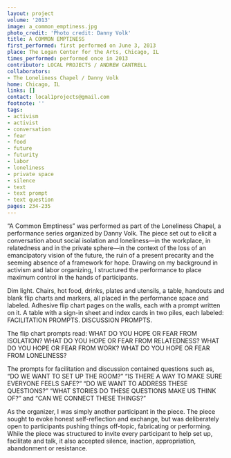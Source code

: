 ```yaml
---
layout: project
volume: '2013'
image: a_common_emptiness.jpg
photo_credit: 'Photo credit: Danny Volk'
title: A COMMON EMPTINESS
first_performed: first performed on June 3, 2013
place: The Logan Center for the Arts, Chicago, IL
times_performed: performed once in 2013
contributor: LOCAL PROJECTS / ANDREW CANTRELL
collaborators:
- The Loneliness Chapel / Danny Volk
home: Chicago, IL
links: []
contact: local1projects@gmail.com
footnote: ''
tags:
- activism
- activist
- conversation
- fear
- food
- future
- futurity
- labor
- loneliness
- private space
- silence
- text
- text prompt
- text question
pages: 234-235
---
```


“A Common Emptiness” was performed as part of the Loneliness Chapel, a performance series organized by Danny Volk. The piece set out to elicit a conversation about social isolation and loneliness—in the workplace, in relatedness and in the private sphere—in the context of the loss of an emancipatory vision of the future, the ruin of a present precarity and the seeming absence of a framework for hope. Drawing on my background in activism and labor organizing, I structured the performance to place maximum control in the hands of participants.

Dim light. Chairs, hot food, drinks, plates and utensils, a table, handouts and blank flip charts and markers, all placed in the performance space and labeled. Adhesive flip chart pages on the walls, each with a prompt written on it. A table with a sign-in sheet and index cards in two piles, each labeled: FACILITATION PROMPTS. DISCUSSION PROMPTS.

The flip chart prompts read: WHAT DO YOU HOPE OR FEAR FROM ISOLATION? WHAT DO YOU HOPE OR FEAR FROM RELATEDNESS? WHAT DO YOU HOPE OR FEAR FROM WORK? WHAT DO YOU HOPE OR FEAR FROM LONELINESS?

The prompts for facilitation and discussion contained questions such as, “DO WE WANT TO SET UP THE ROOM?” “IS THERE A WAY TO MAKE SURE EVERYONE FEELS SAFE?” “DO WE WANT TO ADDRESS THESE QUESTIONS?” “WHAT STORIES DO THESE QUESTIONS MAKE US THINK OF?” and “CAN WE CONNECT THESE THINGS?”

As the organizer, I was simply another participant in the piece. The piece sought to evoke honest self-reflection and exchange, but was deliberately open to participants pushing things off-topic, fabricating or performing. While the piece was structured to invite every participant to help set up, facilitate and talk, it also accepted silence, inaction, appropriation, abandonment or resistance.
